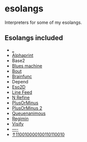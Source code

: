 # esolangs
Interpreters for some of my esolangs.

## Esolangs included
* [_](https://www.esolangs.org/wiki/＿)
* [Alphaprint](https://www.esolangs.org/wiki/Alphaprint)
* Base2
* [Blues machine](https://www.esolangs.org/wiki/Blues_machine)
* [Bout](https://www.esolangs.org/wiki/Bout)
* [Brainfunc](https://www.esolangs.org/wiki/Brainfunc)
* Depend
* [Eso2D](https://www.esolangs.org/wiki/Eso2D)
* [Line Feed](https://www.esolangs.org/wiki/Line_Feed)
* [N Refine](https://esolangs.org/wiki/N_Refine)
* [PlusOrMinus](https://www.esolangs.org/wiki/PlusOrMinus)
* [PlusOrMinus 2](https://www.esolangs.org/wiki/PlusOrMinus_2)
* [Queuenanimous](https://www.esolangs.org/wiki/Queuenanimous)
* [Regimin](https://www.esolangs.org/wiki/Regimin)
* [Visify](https://www.esolangs.org/wiki/Visify)
* [—-](https://www.esolangs.org/wiki/—-)
* [↑110010000100110110010](https://www.esolangs.org/wiki/↑110010000100110110010)
